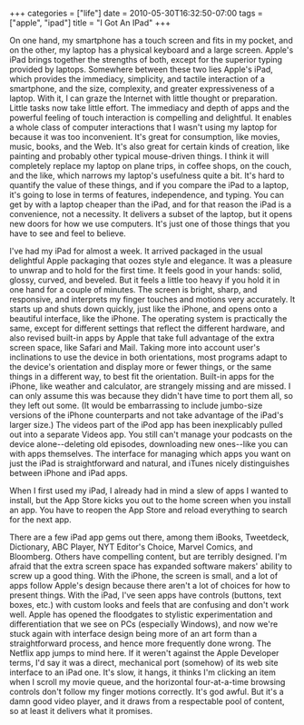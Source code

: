 +++
categories = ["life"]
date = 2010-05-30T16:32:50-07:00
tags = ["apple", "ipad"]
title = "I Got An IPad"
+++

On one hand, my smartphone has a touch screen and fits in my pocket, and on the other, my laptop has a physical keyboard and a large screen. Apple's iPad brings together the strengths of both, except for the superior typing provided by laptops. Somewhere between these two lies Apple's iPad, which provides the immediacy, simplicity, and tactile interaction of a smartphone, and the size, complexity, and greater expressiveness of a laptop. With it, I can graze the Internet with little thought or preparation. Little tasks now take little effort. The immediacy and depth of apps and the powerful feeling of touch interaction is compelling and delightful. It enables a whole class of computer interactions that I wasn't using my laptop for because it was too inconvenient. It's great for consumption, like movies, music, books, and the Web. It's also great for certain kinds of creation, like painting and probably other typical mouse-driven things. I think it will completely replace my laptop on plane trips, in coffee shops, on the couch, and the like, which narrows my laptop's usefulness quite a bit. It's hard to quantify the value of these things, and if you compare the iPad to a laptop, it's going to lose in terms of features, independence, and typing. You can get by with a laptop cheaper than the iPad, and for that reason the iPad is a convenience, not a necessity. It delivers a subset of the laptop, but it opens new doors for how we use computers. It's just one of those things that you have to see and feel to believe.

I've had my iPad for almost a week. It arrived packaged in the usual delightful Apple packaging that oozes style and elegance. It was a pleasure to unwrap and to hold for the first time. It feels good in your hands: solid, glossy, curved, and beveled. But it feels a little too heavy if you hold it in one hand for a couple of minutes. The screen is bright, sharp, and responsive, and interprets my finger touches and motions very accurately. It starts up and shuts down quickly, just like the iPhone, and opens onto a beautiful interface, like the iPhone. The operating system is practically the same, except for different settings that reflect the different hardware, and also revised built-in apps by Apple that take full advantage of the extra screen space, like Safari and Mail. Taking more into account user's inclinations to use the device in both orientations, most programs adapt to the device's orientation and display more or fewer things, or the same things in a different way, to best fit the orientation. Built-in apps for the iPhone, like weather and calculator, are strangely missing and are missed. I can only assume this was because they didn't have time to port them all, so they left out some. (It would be embarrassing to include jumbo-size versions of the iPhone counterparts and not take advantage of the iPad's larger size.) The videos part of the iPod app has been inexplicably pulled out into a separate Videos app. You still can't manage your podcasts on the device alone--deleting old episodes, downloading new ones--like you can with apps themselves. The interface for managing which apps you want on just the iPad is straightforward and natural, and iTunes nicely distinguishes between iPhone and iPad apps.

When I first used my iPad, I already had in mind a slew of apps I wanted to install, but the App Store kicks you out to the home screen when you install an app. You have to reopen the App Store and reload everything to search for the next app.

There are a few iPad app gems out there, among them iBooks, Tweetdeck, Dictionary, ABC Player, NYT Editor's Choice, Marvel Comics, and Bloomberg. Others have compelling content, but are terribly designed. I'm afraid that the extra screen space has expanded software makers' ability to screw up a good thing. With the iPhone, the screen is small, and a lot of apps follow Apple's design because there aren't a lot of choices for how to present things. With the iPad, I've seen apps have controls (buttons, text boxes, etc.) with custom looks and feels that are confusing and don't work well. Apple has opened the floodgates to stylistic experimentation and differentiation that we see on PCs (especially Windows), and now we're stuck again with interface design being more of an art form than a straightforward process, and hence more frequently done wrong. The Netflix app jumps to mind here. If it weren't against the Apple Developer terms, I'd say it was a direct, mechanical port (somehow) of its web site interface to an iPad one. It's slow, it hangs, it thinks I'm clicking an item when I scroll my movie queue, and the horizontal four-at-a-time browsing controls don't follow my finger motions correctly. It's god awful. But it's a damn good video player, and it draws from a respectable pool of content, so at least it delivers what it promises.
